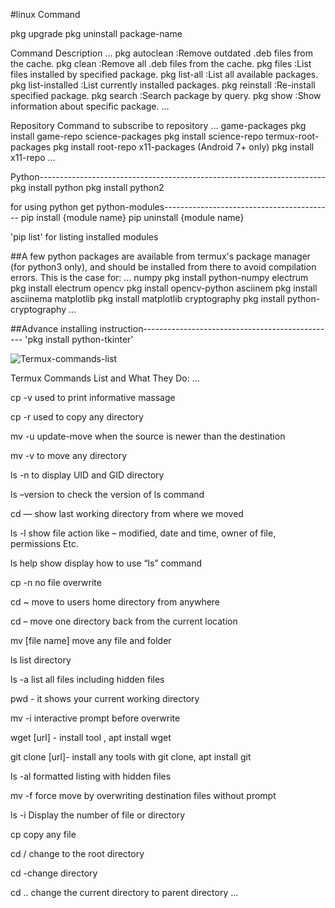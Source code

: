 #linux Command

pkg upgrade
pkg uninstall package-name



Command 	                Description
...
pkg autoclean 	          :Remove outdated .deb files from the cache.
pkg clean 	              :Remove all .deb files from the cache.
pkg files <package> 	    :List files installed by specified package.
pkg list-all 	            :List all available packages.
pkg list-installed 	      :List currently installed packages.
pkg reinstall <package> 	:Re-install specified package.
pkg search <query> 	      :Search package by query.
pkg show <package> 	      :Show information about specific package. 
...


Repository 	                              Command to subscribe to repository
...
game-packages 	                          pkg install game-repo
science-packages 	                        pkg install science-repo
termux-root-packages 	                    pkg install root-repo
x11-packages (Android 7+ only) 	          pkg install x11-repo
...


Python-----------------------------------------------------------------------
pkg install python
pkg install python2



for using python get python-modules------------------------------------------
pip install {module name}
pip uninstall {module name}

'pip list'         for listing installed modules




##A few python packages are available from termux's package manager (for python3 only), and should be installed from there to avoid compilation errors. This is the case for:
...
    numpy                            pkg install python-numpy
    electrum                         pkg install electrum
    opencv                           pkg install opencv-python
    asciinem                         pkg install asciinema
    matplotlib                       pkg install matplotlib
    cryptography                     pkg install python-cryptography
...





##Advance installing instruction------------------------------------------------
'pkg install python-tkinter'



![Termux-commands-list](https://github.com/ashokabairwaideology/Hacking-tools-for-linux/assets/98442276/5fe6bd91-aa2e-42b5-84a6-4209f0741bb5)




Termux Commands List and What They Do:
...

cp -v used to print informative massage

cp -r used to copy any directory

mv -u update-move when the source is newer than the destination

mv -v to move any directory

ls -n to display UID and GID directory

ls –version to check the version of ls command

cd — show last working directory from where we moved

ls -l show file action like – modified, date and time, owner of file, permissions Etc.

ls help show display how to use “ls” command

cp -n no file overwrite

cd ~ move to users home directory from anywhere

cd – move one directory back from the current location

mv [file name] move any file and folder

ls list directory

ls -a list all files including hidden files

pwd - it shows your current working directory


mv -i interactive prompt before overwrite

wget [url] - install tool , apt install wget

git clone [url]- install any tools with git clone, apt install git

ls -al formatted listing with hidden files

mv -f force move by overwriting destination files without prompt

ls -i Display the number of file or directory

cp copy any file

cd / change to the root directory

cd -change directory

cd .. change the current directory to parent directory
...



